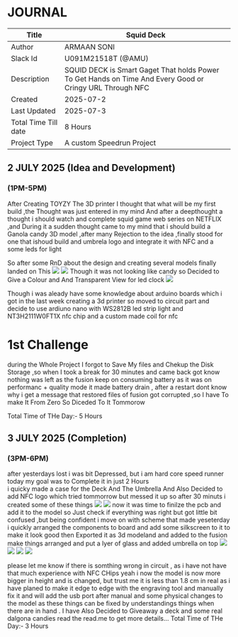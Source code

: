 # JOURNAL

| Title | Squid Deck |
|-------|---------------------|
| Author | ARMAAN SONI  |
| Slack Id | U091M21518T (@AMU)|
| Description |SQUID DECK is Smart Gaget That holds Power To Get Hands on Time And Every Good or Cringy URL Through NFC  |
| Created  | 2025-07-2 |
| Last Updated  | 2025-07-3 |
| Total Time Till date| 8 Hours|
| Project Type | A custom Speedrun Project |

## **2 JULY 2025 (Idea and Development)**

### **(1PM-5PM)**
After Creating TOYZY The 3D printer I thought that what will be my first build ,the Thought was just entered in my mind And after a deepthought a thought i should watch and complete squid game web series on NETFLIX ,and During it a sudden thought came to my mind that i should build a Ganola candy 3D model ,after many Rejection to the idea ,finally stood for one that ishoud build and umbrela logo and integrate it with NFC and a some leds for light 

So after some RnD about the design and creating several models finally landed on This
![](https://github.com/Armaan240/SquidDeck/blob/main/Images/Screenshot%20(67).png)
![](https://github.com/Armaan240/SquidDeck/blob/main/Images/Screenshot%20(68).png)
Though it was not looking like candy so Decided to Give a Colour and And Transparent View for led clock 
![](https://github.com/Armaan240/SquidDeck/blob/main/Images/Screenshot%20(72).png)

Though i was aleady have some knowledge about arduino boards which i got in the last week creating a 3d printer so moved to circuit part  and decide to use ardiuno nano with  WS2812B led strip light and NT3H2111W0FT1X nfc chip and a custom made coil for nfc 

# 1st Challenge 
during the Whole Project I forgot to Save My files and Chekup the Disk Storage ,so when I took a break for 30 minutes and came back got know nothing was left as the fusion keep on consuming battery as it was on performanc + quality mode it made battery drain , after a restart dont know why i get a message that restored files of fusion got corrupted ,so I have To make It From Zero So Diceded To It Tommorow

Total Time of THe Day:- 5 Hours

## **3 JULY 2025 (Completion)**

### **(3PM-6PM)**
after yesterdays lost i was bit Depressed, but i am hard core speed runner today my goal was to Complete it in just 2 Hours  
i quicky made a case for the Deck And The Umbrella And Also Decided to add NFC logo which tried tommorrow but messed it up so after 30 minuts i created some of these things
![](https://github.com/Armaan240/SquidDeck/blob/main/Images/Screenshot%20(91).png)
![](https://github.com/Armaan240/SquidDeck/blob/main/Images/Screenshot%20(92).png)
now it was time to finilze the pcb and add it to the model so Just check if everything was right but got little bit confused ,but being confident i move on with scheme that made yeseterday i quickly arranged the components to board and add some silkscreen to it to make it look good then Exported it as 3d modeland and added to the fusion make things arranged and put a lyer of glass and added umbrella on top
![](https://github.com/Armaan240/SquidDeck/blob/main/Images/Screenshot%20(82).png)
![](https://github.com/Armaan240/SquidDeck/blob/main/Images/Screenshot%20(87).png)
![](https://github.com/Armaan240/SquidDeck/blob/main/Images/Screenshot%20(89).png)
![](https://github.com/Armaan240/SquidDeck/blob/main/Images/Screenshot%20(93).png)

please let me know if there is somthing wrong in circuit , as i have not have that much experience with NFC CHips
yeah i now the model is now more bigger in height and is changed, but trust me it is less than 1.8 cm in real as i have planed to make it edge to edge with the engraving tool and manually fix it and will add the usb port after manual and some  physical changes to the model as these things can be fixed by understandings things when there are in hand .
I have Also Decided to Giveaway a deck and some real dalgona candies read the read.me to get more details...
Total Time of THe Day:- 3 Hours
